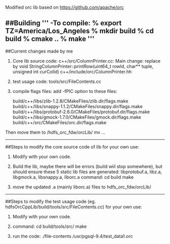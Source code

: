 Modified orc lib based on https://github.com/apache/orc

##Building
'''
-To compile:
% export TZ=America/Los_Angeles
% mkdir build
% cd build
% cmake ..
% make
'''
---
##Current changes made by me
1) Core lib source code:
c++/src/ColumnPrinter.cc:
     Main change: replace by void StringColumnPrinter::printRow(uint64_t rowId, char** tuple, unsigned int curColId)
c++/include/orc/ColumnPrinter.hh

2) test usage code:
tools/src/FileContents.cc

3) compile flags files:
add -fPIC option to these files:

     build/c++/libs/zlib-1.2.8/CMakeFiles/zlib.dir/flags.make
     build/c++/libs/snappy-1.1.2/CMakeFiles/snappy.dir/flags.make
     build/c++/libs/protobuf-2.6.0/CMakeFiles/protobuf.dir/flags.make
     build/c++/libs/gmock-1.7.0/CMakeFiles/gmock.dir/flags.make
     build/c++/src/CMakeFiles/orc.dir/flags.make
     
Then move them to /hdfs_orc_fdw/orcLib/
     mv …

---
##Steps to modify the core source code of lib for your own use:
1) Modify with your own code.

2) Build the lib, maybe there will be errors (build wiil stop somewhere), but should ensure these 5 static lib files are generated: libprotobuf.a,  libz.a, libgmock.a, libsnappy.a, liborc.a
command:
cd build
    make

3) move the updated .a (mainly liborc.a) files to hdfs_orc_fdw/orcLib/

---
##Steps to modify the test usage code (eg. hdfsOrcCppLib/build/tools/src/FileContents.cc) for your own use:
1) Modify with your own code.

2) command:
     cd build/tools/src/
     make

3) run the code: ./file-contents /usr/pgsql-9.4/test_data1.orc
